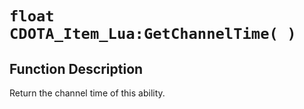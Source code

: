 # `float CDOTA_Item_Lua:GetChannelTime( )`
## Function Description
Return the channel time of this ability.
